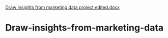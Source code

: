 [Draw insights from marketing data project edited.docx](https://github.com/Nalavati/Draw-insights-from-marketing-data/files/12728419/Draw.insights.from.marketing.data.project.edited.docx)
# Draw-insights-from-marketing-data
